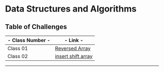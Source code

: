 # Data Structures and Algorithms

## Table of Challenges

| - Class Number - | -  Link - |
|---|---|
| Class 01 | [Reversed Array](./class01Challenge/README.MD) |
| Class 02 | [insert shift array](https://github.com/Raghdsmadi/data-structures-and-algorithms/pull/1) |
---
